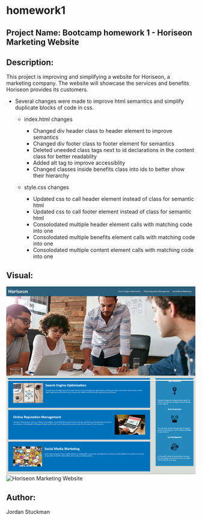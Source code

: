# homework1

## Project Name: Bootcamp homework 1 - Horiseon Marketing Website

## Description:
This project is improving and simplifying a website for Horiseon, a marketing company. The website will showcase the services and benefits Horiseon provides its customers. 

* Several changes were made to improve html semantics and simplify duplicate blocks of code in css. 
  
  * index.html changes
    * Changed div header class to header element to improve semantics
    * Changed div footer class to footer element for semantics
    * Deleted uneeded class tags next to id declarations in the content class for better readablity
    * Added alt tag to improve accessiblity
    * Changed classes inside benefits class into ids to better show their hierarchy
    
  * style.css changes
    * Updated css to call header element instead of class for semantic html
    * Updated css to call footer element instead of class for semantic html
    * Consolodated multiple header element calls with matching code into one
    * Consolodated multiple benefits element calls with matching code into one
    * Consolodated multiple content element calls with matching code into one
    



## Visual:
![Website Screenshot 1 - top](./screenshots/websiteScreenshot1.PNG)
![Website Screenshot 1 - bottom](./screenshots/websiteScreenshot2.PNG)
![Horiseon Marketing Website](https://jordanks93.github.io/homework1/)


## Author: 
Jordan Stuckman